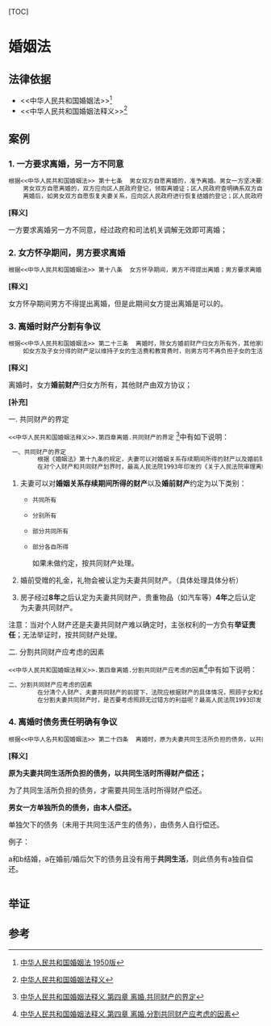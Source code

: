 [TOC]

# 婚姻法



## 法律依据

- <<中华人民共和国婚姻法>>[^1]
- <<中华人民共和国婚姻法释义>>[^2]



## 案例

### 1. 一方要求离婚，另一方不同意

```txt
根据<<中华人民共和国婚姻法>> 第十七条  男女双方自愿离婚的，准予离婚。男女一方坚决要求离婚的，经区人民政府和司法机关调解无效时，亦准予离婚。 
    男女双方自愿离婚的，双方应向区人民政府登记，领取离婚证；区人民政府查明确系双方自愿并对子女和财产问题确有适当处理时，应即发给离婚证。男女一方坚决要求离婚的，得由区人民政府进行调解；如调解无效时，应即转报县或市人民法院处理；区人民政府并不得阻止或妨碍男女任何一方向县或市人民法院申诉。县或市人民法院对离婚案件，也应首先进行调解；如调解无效时，即行判决。 
    离婚后，如男女双方自愿恢复夫妻关系，应向区人民政府进行恢复结婚的登记；区人民政府应予以登记，并发给恢复结婚证。 
```

**[释义]**

一方要求离婚另一方不同意，经过政府和司法机关调解无效即可离婚；

### 2. 女方怀孕期间，男方要求离婚

```txt
根据<<中华人民共和国婚姻法>> 第十八条  女方怀孕期间，男方不得提出离婚；男方要求离婚，须于女方分娩一年后，始得提出。但女方提出离婚的，不在此限。 
```

**[释义]**

女方怀孕期间男方不得提出离婚，但是此期间女方提出离婚是可以的。

### 3. 离婚时财产分割有争议

```txt
根据<<中华人民共和国婚姻法>> 第二十三条  离婚时，除女方婚前财产归女方所有外，其他家庭财产如何处理，由双方协议；协议不成时，由人民法院根据家庭财产具体情况、照顾女方及子女利益和有利发展生产的原则判决。 
    如女方及子女分得的财产足以维持子女的生活费和教育费时，则男方可不再负担子女的生活费和教育费。 
```

**[释义]**

离婚时，女方**婚前财产**归女方所有，其他财产由双方协议；

**[补充]**

一. 共同财产的界定

`<<中华人民共和国婚姻法释义>>.第四章离婚.共同财产的界定` [^3]中有如下说明：

```txt
 一、共同财产的界定
        根据《婚姻法》第十九条的规定，夫妻可以对婚姻关系存续期间所得的财产以及婚前财产的归属作出约定--或为共同所有、或为分别所有、或部分共同所有、或部分各自所有。如果夫妻双方约定实行分别财产制，则财产归属较为明晰，发生纠纷时关键在于举证，当对个人财产还是夫妻共同财产难以确定时，主张权利的一方负有举证责任，当事人举不出有力证据，法院又无法查实的，一般按夫妻共同财产处理。如果夫妻双方未对婚姻关系存续期间所得的财产以及婚前财产作出约定，则除本法第十八条规定的财产以外，为夫妻共同财产，按本条的规定进行分割。如果夫妻双方约定婚姻关系存续期间以及婚前财产均为夫妻共同财产，则离婚时可以分割的财产不仅包括婚后所得财产，还包括夫妻双方的个人婚前财产。如果夫妻双方对婚姻关系存续期间所得的财产以及婚前财产约定部分归各自所有部分归共同所有，在离婚分割财产时，首先要根据夫妻双方的约定界定个人财产和共同财产的范围，然后再对共同财产进行分割。
        在对个人财产和共同财产划界时，最高人民法院1993年印发的《关于人民法院审理离婚案件处理财产分割问题的若干具体意见》中规定了以下几种特殊情况：（1）在婚姻关系存续期间，复员、转业军人所得的复员费、转业费，结婚时间十年以上的，应按夫妻共同财产分割。复员军人从部队带回的医药补助费和回乡生产补助费，应归本人所有。（2）夫妻分居两地分别管理、使用的婚后所得财产，应认定为夫妻共同财产。在分割财产时，各自分别管理、使用的财产归各自所有。双方所分财产相差悬殊的，差额部分由多得财产的一方以差额相当的财产抵偿另一方。（3）已登记结婚，尚未共同生活，一方或双方受赠的礼金、礼物应认定为夫妻共同财产，具体处理时，应考虑财产来源、数量等情况合理分割。各自出资购置、各自使用的财物，原则上归各自所有。（4）一方婚前个人所有的财产，婚后由双方共同使用、经营、管理的，房屋和其他价值较大的生产资料经过八年，贵重的生活资料经过四年可视为夫妻共同财产。并且婚前个人财产在婚后共同生活中自然毁损、消耗、灭失，离婚时一方要求以夫妻共同财产抵偿的，不予支持。可以看出，第一项、第四项都是典型的个人财产转化为夫妻共同财产的情形。需要说明的是以上为最高人民法院针对1980年婚姻法作出的司法解释，婚姻法修正案生效后，原有的司法解释若同新的法律条文相抵触，应作出相应调整。
```

1. 夫妻可以对**婚姻关系存续期间所得的财产**以及**婚前财产**约定为以下类别：

   - `共同所有`

   - `分别所有`

   - `部分共同所有`

   - `部分各自所得`

     如果未做约定，按共同财产处理。

2. 婚前受赠的礼金，礼物会被认定为夫妻共同财产。（具体处理具体分析）

3. 房子经过**8年**之后认定为夫妻共同财产，贵重物品（如汽车等）**4年**之后认定为夫妻共同财产。

注意：当对个人财产还是夫妻共同财产难以确定时，主张权利的一方负有**举证责任**；无法举证时，按共同财产处理。

二. 分割共同财产应考虑的因素

`<<中华人民共和国婚姻法释义>>.第四章离婚.分割共同财产应考虑的因素`[^4]中有如下说明：

```txt
二、分割共同财产应考虑的因素
        在分清个人财产、夫妻共同财产的前提下，法院应根据财产的具体情况，照顾子女和女方权益的原则，公平公正地分割共同财产。原1980年婚姻法对此项规定的表述是照顾女方和子女的权益。在大多数情况下，夫妻离婚，家庭成员中未成年子女恐怕是不幸婚姻的最大受害者。因此婚姻法修改中特别强调了对子女权益的保障，将其作为分割夫妻共同财产时优先考虑的因素，将原条文中“女方权益”和“子女权益”的先后位置作了调换，修改为“协议不成时，由人民法院根据财产的具体情况，照顾子女和女方权益的原则判决”。
        在分割夫妻共同财产时，是否要考虑照顾无过错方的利益呢？最高人民法院1993印发《关于人民法院审理离婚案件处理财产分割问题的若干意见》中规定，人民法院审理离婚案件对夫妻共同财产的处理，应坚持照顾无过错方的原则。但根据本法的规定，在夫妻共同财产分割时，法院考虑的因素仅是子女权益和女方权益，不涉及过错或无过错的因素。但为了体现公平，照顾无过错方的利益，本法第四十六条规定了离婚损害赔偿制度--有下列情形之一，导致离婚的，无过错方有权请求损害赔偿：（一）重婚的；（二）有配偶者与他人同居的；（三）实施家庭暴力的；（四）虐待、遗弃家庭成员的。离婚过错赔偿方式分为两类：一是在夫妻共同财产分割中，向无过错方多分财产，这是当前审判实践的做法；二是在夫妻财产归各自所有、或共有财产不足以补偿的情况下，过错方以自己的财产向无过错方作出补偿。本法并未采取离婚时分割共同财产的过错原则，也就是说在共同财产分割中不考虑引起离婚的个人责任，而是采取离婚过错赔偿原则，无过错方有权请求赔偿损失。
```



### 4. 离婚时债务责任明确有争议

```txt
根据<<中华人名共和国婚姻法>> 第二十四条  离婚时，原为夫妻共同生活所负担的债务，以共同生活时所得财产偿还；如无共同生活时所得财产或共同生活时所得财产不足清偿时，由男方清偿。男女一方单独所负的债务，由本人偿还。 
```

**[释义]**

**原为夫妻共同生活所负担的债务，以共同生活时所得财产偿还；**

为了共同生活所负担的债务，才需要共同生活时所得财产偿还。

**男女一方单独所负的债务，由本人偿还。**

单独欠下的债务（未用于共同生活产生的债务），由债务人自行偿还。

例子：

a和b结婚，a在婚前/婚后欠下的债务且没有用于**共同生活**，则此债务有a独自偿还。

```txt
```



## 举证



## 参考

[^1]: [中华人民共和国婚姻法 1950版](res/中华人民共和国婚姻法.pdf)
[^2]: [中华人民共和国婚姻法释义](http://www.npc.gov.cn/npc/c2198/200207/f97252d933224e0187bea54fdfb9ab94.shtml)
[^3]: [中华人民共和国婚姻法释义.第四章 离婚.共同财产的界定](http://www.npc.gov.cn/npc/c2198/200207/f97252d933224e0187bea54fdfb9ab94.shtml)
[^4]: [中华人民共和国婚姻法释义.第四章 离婚.分割共同财产应考虑的因素](http://www.npc.gov.cn/npc/c2198/200207/f97252d933224e0187bea54fdfb9ab94.shtml)

